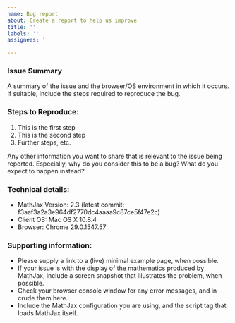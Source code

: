 ```yaml
---
name: Bug report
about: Create a report to help us improve
title: ''
labels: ''
assignees: ''

---
```


### Issue Summary

A summary of the issue and the browser/OS environment in which it occurs. If
suitable, include the steps required to reproduce the bug.

### Steps to Reproduce:

1. This is the first step
2. This is the second step
3. Further steps, etc.

Any other information you want to share that is relevant to the issue
being reported. Especially, why do you consider this to be a bug? What
do you expect to happen instead?

### Technical details:

* MathJax Version: 2.3 (latest commit: f3aaf3a2a3e964df2770dc4aaaa9c87ce5f47e2c)
* Client OS: Mac OS X 10.8.4
* Browser: Chrome 29.0.1547.57

### Supporting information:

 * Please supply a link to a (live) minimal example page, when possible.
 * If your issue is with the display of the mathematics produced by MathJax, include a screen snapshot that illustrates the problem, when possible.
 * Check your browser console window for any error messages, and in crude them here.
 * Include the MathJax configuration you are using, and the script tag that loads MathJax itself.
